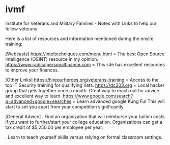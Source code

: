 # ivmf
Institute for Veterans and Military Families - Notes with Links to help our fellow veterans

Here is a list of resources and information mentioned during the onsite training:

[Webcasts]
https://inteltechniques.com/menu.html = The best Open Source Intelligence (OSINT) resource in my opinion.
https://www.radicalpersonalfinance.com = This site has excellent resources to improve your finances.

[Other Links]
https://hireourheroes.org/veterans-training = Access to the top IT Security training for qualifying Vets.
https://dc303.org = Local hacker group that gets together once a month. Great way to reach out for advice and excellent way to learn.
https://www.google.com/search?q=advanced+google+searches = Learn advanced google Kung Fu! This will start to set you apart from your competition significantly. 


[General Advice]
. Find an organization that will reimburse your tuition costs if you want to further/start your college education. Organizations can get a tax credit of $5,250.00 per employee per year.

. Learn to teach yourself skills versus relying on formal classroom settings.

